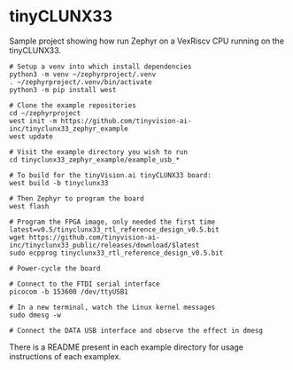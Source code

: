 # tinyCLUNX33

Sample project showing how run Zephyr on a VexRiscv CPU running on the
tinyCLUNX33.

```
# Setup a venv into which install dependencies
python3 -m venv ~/zephyrproject/.venv
. ~/zephyrproject/.venv/bin/activate
python3 -m pip install west

# Clone the example repositories
cd ~/zephyrproject
west init -m https://github.com/tinyvision-ai-inc/tinyclunx33_zephyr_example
west update

# Visit the example directory you wish to run
cd tinyclunx33_zephyr_example/example_usb_*

# To build for the tinyVision.ai tinyCLUNX33 board:
west build -b tinyclunx33

# Then Zephyr to program the board
west flash

# Program the FPGA image, only needed the first time
latest=v0.5/tinyclunx33_rtl_reference_design_v0.5.bit
wget https://github.com/tinyvision-ai-inc/tinyclunx33_public/releases/download/$latest
sudo ecpprog tinyclunx33_rtl_reference_design_v0.5.bit

# Power-cycle the board

# Connect to the FTDI serial interface
picocom -b 153600 /dev/ttyUSB1

# In a new terminal, watch the Linux kernel messages
sudo dmesg -w

# Connect the DATA USB interface and observe the effect in dmesg
```

There is a README present in each example directory for usage instructions of each examplex.
